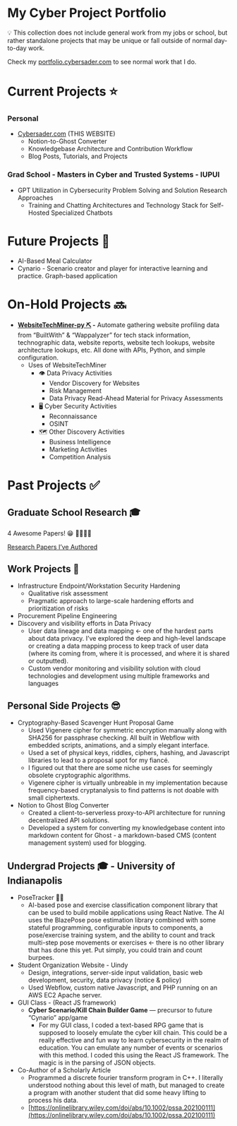 # My Cyber Project Portfolio

<aside>
💡 This collection does not include general work from my jobs or school, but rather standalone projects that may be unique or fall outside of normal day-to-day work.

Check my [portfolio.cybersader.com](http://portfolio.cybersader.com) to see normal work that I do.

</aside>

# Current Projects ⭐

### Personal

- [Cybersader.com](https://cybersader.com) (THIS WEBSITE)
    - Notion-to-Ghost Converter
    - Knowledgebase Architecture and Contribution Workflow
    - Blog Posts, Tutorials, and Projects

### Grad School - Masters in Cyber and Trusted Systems - IUPUI

- GPT Utilization in Cybersecurity Problem Solving and Solution Research Approaches
    - Training and Chatting Architectures and Technology Stack for Self-Hosted Specialized Chatbots

# Future Projects 👾

- AI-Based Meal Calculator
- Cynario - Scenario creator and player for interactive learning and practice.  Graph-based application

# On-Hold Projects 🔜

- **[WebsiteTechMiner-py ⛏](https://github.com/cybersader/WebsiteTechMiner-py) -** Automate gathering website profiling data from “BuiltWith” & “Wappalyzer” for tech stack information, technographic data, website reports, website tech lookups, website architecture lookups, etc. All done with APIs, Python, and simple configuration.
    - Uses of WebsiteTechMiner
        - 👁️ Data Privacy Activities
            - Vendor Discovery for Websites
            - Risk Management
            - Data Privacy Read-Ahead Material for Privacy Assessments
        - 🖥️ Cyber Security Activities
            - Reconnaissance
            - OSINT
        - 🗺️ Other Discovery Activities
            - Business Intelligence
            - Marketing Activities
            - Competition Analysis

# Past Projects ✅

## Graduate School Research 🎓

4 Awesome Papers! 😁 🔽🔽🔽🔽

[Research Papers I’ve Authored](Research%20Papers%20I%E2%80%99ve%20Authored.md)

## Work Projects 🏢

- Infrastructure Endpoint/Workstation Security Hardening
    - Qualitative risk assessment
    - Pragmatic approach to large-scale hardening efforts and prioritization of risks
- Procurement Pipeline Engineering
- Discovery and visibility efforts in Data Privacy
    - User data lineage and data mapping ← one of the hardest parts about data privacy. I’ve explored the deep and high-level landscape or creating a data mapping process to keep track of user data (where its coming from, where it is processed, and where it is shared or outputted).
    - Custom vendor monitoring and visibility solution with cloud technologies and development using multiple frameworks and languages

## Personal Side Projects 😎

- Cryptography-Based Scavenger Hunt Proposal Game
    - Used Vigenere cipher for symmetric encryption manually along with SHA256 for passphrase checking. All built in Webflow with embedded scripts, animations, and a simply elegant interface.
    - Used a set of physical keys, riddles, ciphers, hashing, and Javascript libraries to lead to a proposal spot for my fiancé.
    - I figured out that there are some niche use cases for seemingly obsolete cryptographic algorithms.
    - Vigenere cipher is virtually unbreable in my implementation because frequency-based cryptanalysis to find patterns is not doable with small ciphertexts.
- Notion to Ghost Blog Converter
    - Created a client-to-serverless proxy-to-API architecture for running decentralized API solutions.
    - Developed a system for converting my knowledgebase content into markdown content for Ghost - a markdown-based CMS (content management system) used for blogging.

## Undergrad Projects 🎓 - University of Indianapolis

- PoseTracker 🏃‍♂️
    - AI-based pose and exercise classification component library that can be used to build mobile applications using React Native. The AI uses the BlazePose pose estimation library combined with some stateful programming, configurable inputs to components, a pose/exercise training system, and the ability to count and track multi-step pose movements or exercises ← there is no other library that has done this yet. Put simply, you could train and count burpees.
- Student Organization Website - Uindy
    - Design, integrations, server-side input validation, basic web development, security, data privacy (notice & policy)
    - Used Webflow, custom native Javascript, and PHP running on an AWS EC2 Apache server.
- GUI Class - (React JS framework)
    - **Cyber Scenario/Kill Chain Builder Game** — precursor to future “Cynario” app/game
        - For my GUI class, I coded a text-based RPG game that is supposed to loosely emulate the cyber kill chain. This could be a really effective and fun way to learn cybersecurity in the realm of education. You can emulate any number of events or scenarios with this method. I coded this using the React JS framework. The magic is in the parsing of JSON objects.
- Co-Author of a Scholarly Article
    - Programmed a discrete fourier transform program in C++.  I literally understood nothing about this level of math, but managed to create a program with another student that did some heavy lifting to process his data.
    - [https://onlinelibrary.wiley.com/doi/abs/10.1002/pssa.202100111](https://onlinelibrary.wiley.com/doi/abs/10.1002/pssa.202100111)